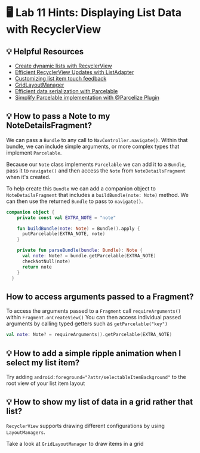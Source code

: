 # 🖥 Lab 11 Hints: Displaying List Data with RecyclerView

## 💡 Helpful Resources
- [Create dynamic lists with RecyclerView](https://developer.android.com/guide/topics/ui/layout/recyclerview)
- [Efficient RecyclerView Updates with ListAdapter](https://developer.android.com/reference/androidx/recyclerview/widget/ListAdapter)
- [Customizing list item touch feedback](https://developer.android.com/training/material/animations#Touch)
- [GridLayoutManager](https://developer.android.com/reference/kotlin/androidx/recyclerview/widget/GridLayoutManager)
- [Efficient data serialization with Parcelable](https://developer.android.com/reference/android/os/Parcelable)
- [Simplify Parcelable implementation with @Parcelize Plugin](https://developer.android.com/kotlin/parcelize)

## 💡 How to pass a Note to my NoteDetailsFragment?
We can pass a `Bundle` to any call to `NavController.navigate()`.
Within that bundle, we can include simple arguments, or more complex types that implement `Parcelable`.

Because our `Note` class implements `Parcelable` we can add it to a `Bundle`, pass it to `navigate()` and then access the `Note` from `NoteDetailsFragment` when it's created.

To help create this `Bundle` we can add a companion object to `NoteDetailsFragment` that includes a `buildBundle(note: Note)` method.
We can then use the returned `Bundle` to pass to `navigate()`.

```kotlin
companion object {
    private const val EXTRA_NOTE = "note"

    fun buildBundle(note: Note) = Bundle().apply {
      putParcelable(EXTRA_NOTE, note)
    }

    private fun parseBundle(bundle: Bundle): Note {
      val note: Note? = bundle.getParcelable(EXTRA_NOTE)
      checkNotNull(note)
      return note
    }
  }
```

## How to access arguments passed to a Fragment?
To access the arguments passed to a `Fragment` call `requireArguments()` within `Fragment.onCreateView()`
You can then access individual passed arguments by calling typed getters such as `getParcelable("key")`

```kotlin
val note: Note? = requireArguments().getParcelable(EXTRA_NOTE)
```

## 💡 How to add a simple ripple animation when I select my list item?
Try adding `android:foreground="?attr/selectableItemBackground"` to the root view of your list item layout

## 💡 How to show my list of data in a grid rather that list?
`RecyclerView` supports drawing different configurations by using `LayoutManagers`.

Take a look at `GridLayoutManager` to draw items in a grid